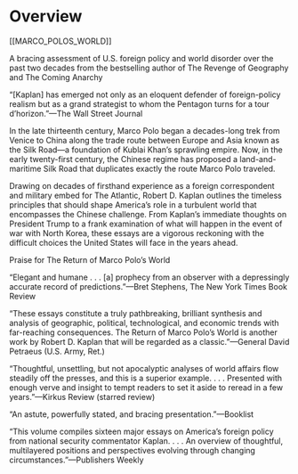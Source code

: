 # Overview 

[[MARCO_POLOS_WORLD]]

A bracing assessment of U.S. foreign policy and world disorder over the past two decades from the bestselling author of The Revenge of Geography and The Coming Anarchy
 
“[Kaplan] has emerged not only as an eloquent defender of foreign-policy realism but as a grand strategist to whom the Pentagon turns for a tour d’horizon.”—The Wall Street Journal
 
In the late thirteenth century, Marco Polo began a decades-long trek from Venice to China along the trade route between Europe and Asia known as the Silk Road—a foundation of Kublai Khan’s sprawling empire. Now, in the early twenty-first century, the Chinese regime has proposed a land-and-maritime Silk Road that duplicates exactly the route Marco Polo traveled.
 
Drawing on decades of firsthand experience as a foreign correspondent and military embed for The Atlantic, Robert D. Kaplan outlines the timeless principles that should shape America’s role in a turbulent world that encompasses the Chinese challenge. From Kaplan’s immediate thoughts on President Trump to a frank examination of what will happen in the event of war with North Korea, these essays are a vigorous reckoning with the difficult choices the United States will face in the years ahead.

Praise for The Return of Marco Polo’s World

“Elegant and humane . . . [a] prophecy from an observer with a depressingly accurate record of predictions.”—Bret Stephens, The New York Times Book Review

“These essays constitute a truly pathbreaking, brilliant synthesis and analysis of geographic, political, technological, and economic trends with far-reaching consequences. The Return of Marco Polo’s World is another work by Robert D. Kaplan that will be regarded as a classic.”—General David Petraeus (U.S. Army, Ret.)

“Thoughtful, unsettling, but not apocalyptic analyses of world affairs flow steadily off the presses, and this is a superior example. . . . Presented with enough verve and insight to tempt readers to set it aside to reread in a few years.”—Kirkus Review (starred review)

“An astute, powerfully stated, and bracing presentation.”—Booklist
 
“This volume compiles sixteen major essays on America’s foreign policy from national security commentator Kaplan. . . . An overview of thoughtful, multilayered positions and perspectives evolving through changing circumstances.”—Publishers Weekly